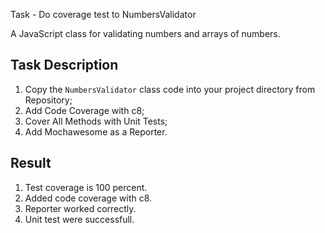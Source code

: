Task - Do coverage test to NumbersValidator

A JavaScript class for validating numbers and arrays of numbers.

## Task Description
1. Copy the `NumbersValidator` class code into your project directory from Repository;
2. Add Code Coverage with c8;
3. Cover All Methods with Unit Tests;
4. Add Mochawesome as a Reporter.

## Result
1. Test coverage is 100 percent.
2. Added code coverage with c8.
3. Reporter worked correctly.
4. Unit test were successfull.

